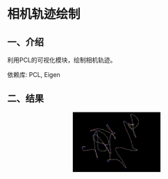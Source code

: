 # 相机轨迹绘制

## 一、介绍

利用PCL的可视化模块，绘制相机轨迹。

依赖库: PCL, Eigen



## 二、结果

<p align="center"><img  src="./resources/res.png" width="40%" height="35%"></p>

